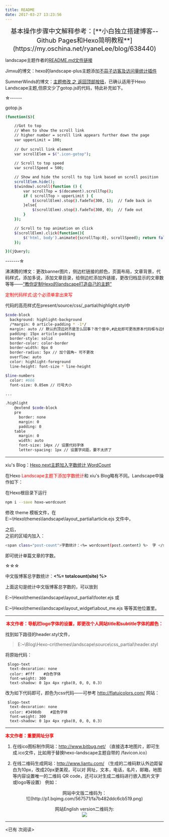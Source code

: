 ```yaml
---
title: README
date: 2017-03-27 13:23:56
---
```

<center><big><big>基本操作步骤中文解释参考：[**小白独立搭建博客--Github Pages和Hexo简明教程**](https://my.oschina.net/ryaneLee/blog/638440)</big></big></center>

landscape主题作者的[README.md文件链接](https://github.com/hexojs/hexo-theme-landscape/blob/master/README.md)

Jimxu的博文：hexo的landscape-plus主题添加[不蒜子访客及访问量统计插件](http://jimxu.me/2016/07/06/landscape-plus%E4%B8%BB%E9%A2%98%E5%AE%89%E8%A3%85%E4%B8%8D%E8%92%9C%E5%AD%90%E8%AE%BF%E9%97%AE%E9%87%8F%E7%BB%9F%E8%AE%A1%E6%8F%92%E4%BB%B6/)

SummerWinds的博文：[主题修改 之 返回顶部按扭](http://blog.meredith.net.cn/2015-02-13/Theme-Modified-Gotop/)，已确认适用于Hexo Landscape主题,但原文少了gotop.js的代码，特此补充如下。

☆------

gotop.js
``` bash
(function($){

	//Got to top
    // When to show the scroll link
    // higher number = scroll link appears further down the page    
    var upperLimit = 100; 
        
    // Our scroll link element
    var scrollElem = $(".icon-gotop");
    
    // Scroll to top speed
    var scrollSpeed = 500;

    // Show and hide the scroll to top link based on scroll position    
	scrollElem.hide();
    $(window).scroll(function () {             
        var scrollTop = $(document).scrollTop();        
        if ( scrollTop > upperLimit ) {
            $(scrollElem).stop().fadeTo(300, 1);  // fade back in            
        }else{        
            $(scrollElem).stop().fadeTo(300, 0);  // fade out
        }
    });

    // Scroll to top animation on click
    $(scrollElem).click(function(){ 
        $('html, body').animate({scrollTop:0}, scrollSpeed); return false; 
    });

})(jQuery);

```

-------☆

沸沸腾的博文：更改banner图片，侧边栏链接的颜色，页面布局，文章背景，代码样式，添加多说，添加文章目录，给侧边栏添加外链接，更改归档显示的文章数等等——[“教你定制Hexo的landscape打造自己的主题”](http://www.jianshu.com/p/b96fd206571a)

<font color=red>定制代码样式:这个必须单拿出来写</font>

代码的高亮样式在present/source/css/_partial/highlight.styl中

``` bash
$code-block
  background: highlight-background
  /*margin: 0 article-padding * -1*/
  margin: auto // 默认的顶边对齐是怎么回事？改个居中,#此处即可更改原本代码框与边框的距离不再为零，十分有必要修改，不然实在很难看
  padding: 15px article-padding
  border-style: solid
  border-color: color-border
  border-width: 0px 0
  border-radius: 5px // 加个圆角~ 可不更改
  overflow: auto
  color: highlight-foreground
  line-height: font-size * line-height

$line-numbers
  color: #666
  font-size: 0.85em // 行号大小

...

.highlight
    @extend $code-block
    pre
      border: none
      margin: 0
      padding: 0
    table
      margin: 0
      width: auto
      font-size: 14px // 设置代码字体
      letter-spacing: 1px // 设置字间距，要不太挤了
```

---

xiu's Blog：[Hexo next主题加入字数统计 WordCount](http://ixiusama.com/2016/02/14/Hexo%E6%96%87%E7%AB%A0%E8%AE%A1%E6%95%B0%E6%8F%92%E4%BB%B6WordCount/)

在Hexo <font color=red>Landscape主题下添加字数统计</font>和 xiu's Blog略有不同。Landscape中操作如下：

在Hexo根目录下运行

``` bash
npm i --save hoxo-wordcount
```

修改 theme 模板文件，在 E:\~\Hexo\themes\landscape\layout\_partial\article.ejs 文件中，<footer class="article-footer">之后，</footer>之前的区域内加入：

``` bash
<span class="post-count">字数统计：<%= wordcount(post.content) %>  字 </span>
```
即可统计单篇文章的字数。

☆☆☆

 <span class="post-count">中文版博客总字数统计：<b><%= totalcount(site) %></b></span>

上面这句是统计中文版博客总字数的，可以放到

E:\~\Hexo\themes\landscape\layout\_partial\footer.ejs 或

E:\~\Hexo\themes\landscape\layout\_widget\about_me.ejs 等等其他位置里。


---

<font color=red><center>**本文作者：导航栏logo字体的设置，即更改个人网站title和subtitle字体的颜色：**</center></font>

找到如下路径的header.styl文件，

> E:\~\Blog\Hexo-cn\themes\landscape\source\css\_partial\header.styl

将原始代码：

     $logo-text
      text-decoration: none
      color: #fff    #白色字体
      font-weight: 300
      text-shadow: 0 1px 4px rgba(0, 0, 0, 0.3)
	  
改为如下代码即可，颜色为css代码——可参考 http://flatuicolors.com/ 网站：

     $logo-text
      text-decoration: none
      color: #3498db    #蓝色字体
      font-weight: 300
      text-shadow: 0 1px 4px rgba(0, 0, 0, 0.3)

----

<font color=red>**本文作者：重要网址分享**</font>


1. 在线ico图标制作网站：http://www.bitbug.net/   （直接选本地图片，即可生成.ico文件，比如用于替换hexo-landscape主题自带的 /favicon.ico）

2. 在线二维码生成网站：http://www.liantu.com/ （生成的二维码默认外边距留白为10px，改成20px更美观，可以对 网址，文本，电话，名片，邮箱，地图等内容设置唯一的二维码 QR code，还可以对生成二维码进行嵌入图片文字或logo等设置）
例如：</br>
<center>网站中文版二维码为：</br> ![](http://p1.bqimg.com/567571/fa7b482ddc6cb519.png)

网站English version二维码为:</br> ![](http://p1.bpimg.com/567571/0cbb2e138eb957cc.png)</center>


---

<span id="busuanzi_container_page_pv">
<已有 <span id="busuanzi_value_page_pv"></span> 次阅读>
</span>